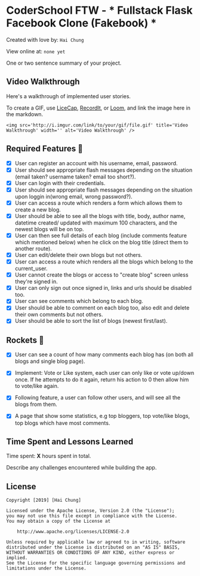 # CoderSchool FTW - * Fullstack Flask Facebook Clone (Fakebook) *

Created with love by: `Hai Chung`
  
View online at: `none yet`
  
One or two sentence summary of your project. 

## Video Walkthrough

Here's a walkthrough of implemented user stories.

To create a GIF, use [LiceCap](http://www.cockos.com/licecap/), [RecordIt](http://www.recordit.co), or [Loom](http://www.useloom.com), and link the image here in the markdown.

```
<img src='http://i.imgur.com/link/to/your/gif/file.gif' title='Video Walkthrough' width='' alt='Video Walkthrough' />
```

## Required Features 🎯
* [x] User can register an account with his username, email, password.
* [x] User should see appropriate flash messages depending on the situation (email taken? username taken? email too short?).
* [x] User can login with their credentials.
* [x] User should see appropriate flash messages depending on the situation upon loggin in(wrong email, wrong password?).
* [x] User can access a route which renders a form which allows them to create a new blog.
* [x] User should be able to see all the blogs with title, body, author name, datetime created/ updated with maximum 100 characters, and the newest blogs will be on top.
* [x] User can then see full details of each blog (include comments feature which mentioned below) when he click on the blog title (direct them to another route).
* [x] User can edit/delete their own blogs but not others.
* [x] User can access a route which renders all the blogs which belong to the current_user.
* [x] User cannot create the blogs or access to "create blog" screen unless they're signed in.
* [x] User can only sign out once signed in, links and urls should be disabled too.
* [x] User can see comments which belong to each blog.
* [x] User should be able to comment on each blog too, also edit and delete their own comments but not others.
* [x] User should be able to sort the list of blogs (newest first/last).

## Rockets 🚀
* [x] User can see a count of how many comments each blog has (on both all blogs and single blog page).
* [x] Implement: Vote or Like system, each user can only like or vote up/down once. If he attempts to do it again, return his action to 0 then allow him to vote/like again.
* [x] Following feature, a user can follow other users, and will see all the blogs from them.
* [x] A page that show some statistics, e.g top bloggers, top vote/like blogs, top blogs which have most comments.


## Time Spent and Lessons Learned

Time spent: **X** hours spent in total.

Describe any challenges encountered while building the app.

## License

    Copyright [2019] [Hai Chung]

    Licensed under the Apache License, Version 2.0 (the "License");
    you may not use this file except in compliance with the License.
    You may obtain a copy of the License at

        http://www.apache.org/licenses/LICENSE-2.0

    Unless required by applicable law or agreed to in writing, software
    distributed under the License is distributed on an "AS IS" BASIS,
    WITHOUT WARRANTIES OR CONDITIONS OF ANY KIND, either express or implied.
    See the License for the specific language governing permissions and
    limitations under the License.
